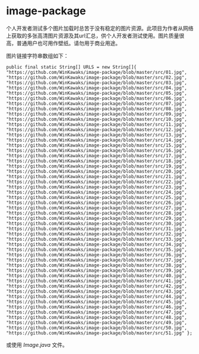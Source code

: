 # image-package

个人开发者测试多个图片加载时总苦于没有稳定的图片资源。此项目为作者从网络上获取的多张高清图片资源及其url汇总，供个人开发者测试使用。图片质量很高，普通用户也可用作壁纸。请勿用于商业用途。

图片链接字符串数组如下：

`
public final static String[] URLS = new String[]{
        "https://github.com/WinKawaks/image-package/blob/master/src/01.jpg",
        "https://github.com/WinKawaks/image-package/blob/master/src/02.jpg",
        "https://github.com/WinKawaks/image-package/blob/master/src/03.jpg",
        "https://github.com/WinKawaks/image-package/blob/master/src/04.jpg",
        "https://github.com/WinKawaks/image-package/blob/master/src/05.jpg",
        "https://github.com/WinKawaks/image-package/blob/master/src/06.jpg",
        "https://github.com/WinKawaks/image-package/blob/master/src/07.jpg",
        "https://github.com/WinKawaks/image-package/blob/master/src/08.jpg",
        "https://github.com/WinKawaks/image-package/blob/master/src/09.jpg",
        "https://github.com/WinKawaks/image-package/blob/master/src/10.jpg",
        "https://github.com/WinKawaks/image-package/blob/master/src/11.jpg",
        "https://github.com/WinKawaks/image-package/blob/master/src/12.jpg",
        "https://github.com/WinKawaks/image-package/blob/master/src/13.jpg",
        "https://github.com/WinKawaks/image-package/blob/master/src/14.jpg",
        "https://github.com/WinKawaks/image-package/blob/master/src/15.jpg",
        "https://github.com/WinKawaks/image-package/blob/master/src/16.jpg",
        "https://github.com/WinKawaks/image-package/blob/master/src/17.jpg",
        "https://github.com/WinKawaks/image-package/blob/master/src/18.jpg",
        "https://github.com/WinKawaks/image-package/blob/master/src/19.jpg",
        "https://github.com/WinKawaks/image-package/blob/master/src/20.jpg",
        "https://github.com/WinKawaks/image-package/blob/master/src/21.jpg",
        "https://github.com/WinKawaks/image-package/blob/master/src/22.jpg",
        "https://github.com/WinKawaks/image-package/blob/master/src/23.jpg",
        "https://github.com/WinKawaks/image-package/blob/master/src/24.jpg",
        "https://github.com/WinKawaks/image-package/blob/master/src/25.jpg",
        "https://github.com/WinKawaks/image-package/blob/master/src/26.jpg",
        "https://github.com/WinKawaks/image-package/blob/master/src/27.jpg",
        "https://github.com/WinKawaks/image-package/blob/master/src/28.jpg",
        "https://github.com/WinKawaks/image-package/blob/master/src/29.jpg",
        "https://github.com/WinKawaks/image-package/blob/master/src/30.jpg",
        "https://github.com/WinKawaks/image-package/blob/master/src/31.jpg",
        "https://github.com/WinKawaks/image-package/blob/master/src/32.jpg",
        "https://github.com/WinKawaks/image-package/blob/master/src/33.jpg",
        "https://github.com/WinKawaks/image-package/blob/master/src/34.jpg",
        "https://github.com/WinKawaks/image-package/blob/master/src/35.jpg",
        "https://github.com/WinKawaks/image-package/blob/master/src/36.jpg",
        "https://github.com/WinKawaks/image-package/blob/master/src/37.jpg",
        "https://github.com/WinKawaks/image-package/blob/master/src/38.jpg",
        "https://github.com/WinKawaks/image-package/blob/master/src/39.jpg",
        "https://github.com/WinKawaks/image-package/blob/master/src/40.jpg",
        "https://github.com/WinKawaks/image-package/blob/master/src/41.jpg",
        "https://github.com/WinKawaks/image-package/blob/master/src/42.jpg",
        "https://github.com/WinKawaks/image-package/blob/master/src/43.jpg",
        "https://github.com/WinKawaks/image-package/blob/master/src/44.jpg",
        "https://github.com/WinKawaks/image-package/blob/master/src/45.jpg",
        "https://github.com/WinKawaks/image-package/blob/master/src/46.jpg",
        "https://github.com/WinKawaks/image-package/blob/master/src/47.jpg",
        "https://github.com/WinKawaks/image-package/blob/master/src/48.jpg",
        "https://github.com/WinKawaks/image-package/blob/master/src/49.jpg",
        "https://github.com/WinKawaks/image-package/blob/master/src/50.jpg",
        "https://github.com/WinKawaks/image-package/blob/master/src/51.jpg"
    };
`

或使用 *Image.java* 文件。
